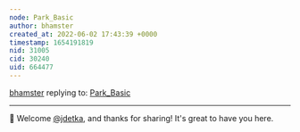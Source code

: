 ```yaml
---
node: Park_Basic
author: bhamster
created_at: 2022-06-02 17:43:39 +0000
timestamp: 1654191819
nid: 31005
cid: 30240
uid: 664477
---
```




[bhamster](../profile/bhamster) replying to: [Park_Basic](../notes/jdetka/06-02-2022/park_basic)

----
👋 Welcome [@jdetka](/profile/jdetka), and thanks for sharing! It's great to have you here.  